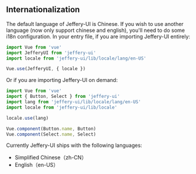 ## Internationalization

The default language of Jeffery-UI is Chinese. If you wish to use another language (now only support chinese and english), you'll need to do some i18n configuration. In your entry file, if you are importing Jeffery-UI  entirely:

```javascript
import Vue from 'vue'
import JefferyUI from 'jeffery-ui'
import locale from 'jeffery-ui/lib/locale/lang/en-US'

Vue.use(JefferyUI, { locale })
```

Or if you are importing Jeffery-UI on demand:

```javascript
import Vue from 'vue'
import { Button, Select } from 'jeffery-ui'
import lang from 'jeffery-ui/lib/locale/lang/en-US'
import locale from 'jeffery-ui/lib/locale'

locale.use(lang)

Vue.component(Button.name, Button)
Vue.component(Select.name, Select)
```

Currently Jeffery-UI ships with the following languages:

* Simplified Chinese（zh-CN）
* English（en-US）